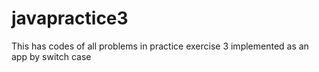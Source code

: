 # javapractice3
This has codes of all problems in practice exercise 3 implemented as an app by switch case

